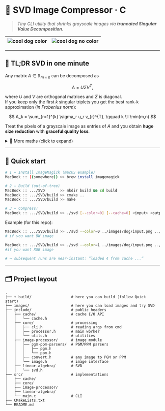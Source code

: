 # 📸 SVD Image Compressor · C

> _Tiny CLI utility that shrinks grayscale images via **truncated Singular Value Decomposition**._

| ![cool dog color](/images/dog/cool-dog-color.gif) | ![cool dog no color](/images/dog/cool-dog-nocolor.gif) |
|:-------------------------------------------------:|:------------------------------------------------------:|

---

## 🧠 TL;DR SVD in one minute

Any matrix $A \in \mathbb{R}_{m \times n}$ can be decomposed as

$$
A = U \Sigma V^{T},
$$

where $U$ and $V$ are orthogonal matrices and $\Sigma$ is diagonal.  
If you keep only the first $k$ singular triplets you get the best rank-k approximation (*in Frobenius norm*):

$$
A_k = \sum_{r=1}^{k} \sigma_r u_r v_{r}^{T}, \qquad k \ll \min(m,n)
$$

Treat the pixels of a grayscale image as entries of $A$ and you obtain **huge size reduction** with **graceful quality
loss**.

<details>
<summary>📐 More maths (click to expand) </summary>

* Power iteration finds the dominant singular vector by alternating multiplication with $A$ and $A^{T}$.
* After each triplet $(u_r, \sigma_r, v_r)$ we _deflate_ $A ← A − u_r \sigma_r v_{r}^{T}$ to expose the next $\sigma$.
* This process repeats until the requested rank is reached.

</details>

---

## 🚀 Quick start

```bash
# 1 – Install ImageMagick (macOS example)
MacBook :: ((somewhere)) >> brew install imagemagick

# 2 – Build (out-of-tree)
MacBook :: .../SVD       >> mkdir build && cd build
MacBook :: .../SVD/build >> cmake ..
MacBook :: .../SVD/build >> make

# 3 – Compress!
MacBook :: .../SVD/build >> ./svd [--color=0] [--cache=0] <input> <output> <rank>
```

Example (for this repo):

```bash
MacBook :: .../SVD/build >> ./svd --color=0 ../images/dog/input.png ../images/dog/color-nocolor/nocolor/output-nocolor-4 4  
# if you want BW image

MacBook :: .../SVD/build >> ./svd --color=1 ../images/dog/input.png ../images/dog/color-nocolor/color/output-color-4 4  
#if you want RGB image

# → subsequent runs are near-instant: “loaded 4 from cache ...”
```

---

## 🗂 Project layout

```text
.
├── + build/                  # here you can build (follow Quick start)
├── images/                   # here you can load images and try SVD
├── include/                  # public headers
│   ├── cache/                # cache I/O API
│   │   └── cache.h
│   ├── core/                 # processing
│   │   ├── cli.h             # reading args from cmd
│   │   ├── processor.h       # main worker
│   │   └── utils.h           # utilities
│   ├── image-processor/      # image module
│   │   ├── pgm-ppm-parsers/  # PGM/PPM parsers
│   │   │   ├── pgm.h
│   │   │   └── ppm.h
│   │   ├── convert.h         # any image to PGM or PPM
│   │   └── image.h           # image interface
│   ├── linear-algebra/       # SVD
│   │   └── svd.h
├── src/                      # implementations
│   ├── cache/
│   ├── core/
│   ├── image-processor/
│   ├── linear-algebra/
│   └── main.c                # CLI
├── CMakeLists.txt
└── README.md
```
